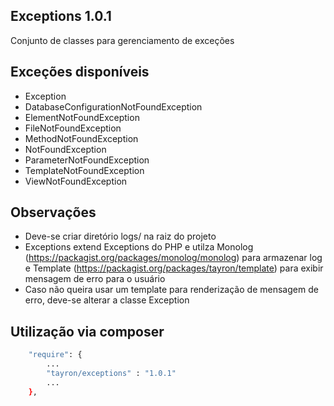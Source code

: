 ## Exceptions 1.0.1

Conjunto de classes para gerenciamento de exceções


## Exceções disponíveis

  - Exception
  - DatabaseConfigurationNotFoundException
  - ElementNotFoundException
  - FileNotFoundException
  - MethodNotFoundException
  - NotFoundException
  - ParameterNotFoundException
  - TemplateNotFoundException
  - ViewNotFoundException    


## Observações
  - Deve-se criar diretório logs/ na raiz do projeto    
  - Exceptions extend Exceptions do PHP e utilza Monolog (https://packagist.org/packages/monolog/monolog) para armazenar log e Template (https://packagist.org/packages/tayron/template) para exibir mensagem de erro para o usuário
  - Caso não queira usar um template para renderização de mensagem de erro, deve-se alterar a classe Exception

  
## Utilização via composer

```sh
    "require": {
        ...
        "tayron/exceptions" : "1.0.1"
        ... 
    },    
```
